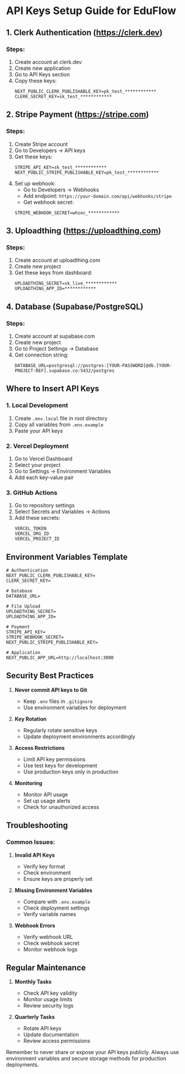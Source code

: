 # API Keys Setup Guide for EduFlow

## 1. Clerk Authentication (https://clerk.dev)
### Steps:
1. Create account at clerk.dev
2. Create new application
3. Go to API Keys section
4. Copy these keys:
   ```
   NEXT_PUBLIC_CLERK_PUBLISHABLE_KEY=pk_test_************
   CLERK_SECRET_KEY=sk_test_************
   ```

## 2. Stripe Payment (https://stripe.com)
### Steps:
1. Create Stripe account
2. Go to Developers → API keys
3. Get these keys:
   ```
   STRIPE_API_KEY=sk_test_************
   NEXT_PUBLIC_STRIPE_PUBLISHABLE_KEY=pk_test_************
   ```
4. Set up webhook:
   - Go to Developers → Webhooks
   - Add endpoint: `https://your-domain.com/api/webhooks/stripe`
   - Get webhook secret:
   ```
   STRIPE_WEBHOOK_SECRET=whsec_************
   ```

## 3. Uploadthing (https://uploadthing.com)
### Steps:
1. Create account at uploadthing.com
2. Create new project
3. Get these keys from dashboard:
   ```
   UPLOADTHING_SECRET=sk_live_************
   UPLOADTHING_APP_ID=************
   ```

## 4. Database (Supabase/PostgreSQL)
### Steps:
1. Create account at supabase.com
2. Create new project
3. Go to Project Settings → Database
4. Get connection string:
   ```
   DATABASE_URL=postgresql://postgres:[YOUR-PASSWORD]@db.[YOUR-PROJECT-REF].supabase.co:5432/postgres
   ```

## Where to Insert API Keys

### 1. Local Development
1. Create `.env.local` file in root directory
2. Copy all variables from `.env.example`
3. Paste your API keys

### 2. Vercel Deployment
1. Go to Vercel Dashboard
2. Select your project
3. Go to Settings → Environment Variables
4. Add each key-value pair

### 3. GitHub Actions
1. Go to repository settings
2. Select Secrets and Variables → Actions
3. Add these secrets:
   ```
   VERCEL_TOKEN
   VERCEL_ORG_ID
   VERCEL_PROJECT_ID
   ```

## Environment Variables Template
```env
# Authentication
NEXT_PUBLIC_CLERK_PUBLISHABLE_KEY=
CLERK_SECRET_KEY=

# Database
DATABASE_URL=

# File Upload
UPLOADTHING_SECRET=
UPLOADTHING_APP_ID=

# Payment
STRIPE_API_KEY=
STRIPE_WEBHOOK_SECRET=
NEXT_PUBLIC_STRIPE_PUBLISHABLE_KEY=

# Application
NEXT_PUBLIC_APP_URL=http://localhost:3000
```

## Security Best Practices

1. **Never commit API keys to Git**
   - Keep `.env` files in `.gitignore`
   - Use environment variables for deployment

2. **Key Rotation**
   - Regularly rotate sensitive keys
   - Update deployment environments accordingly

3. **Access Restrictions**
   - Limit API key permissions
   - Use test keys for development
   - Use production keys only in production

4. **Monitoring**
   - Monitor API usage
   - Set up usage alerts
   - Check for unauthorized access

## Troubleshooting

### Common Issues:
1. **Invalid API Keys**
   - Verify key format
   - Check environment
   - Ensure keys are properly set

2. **Missing Environment Variables**
   - Compare with `.env.example`
   - Check deployment settings
   - Verify variable names

3. **Webhook Errors**
   - Verify webhook URL
   - Check webhook secret
   - Monitor webhook logs

## Regular Maintenance

1. **Monthly Tasks**
   - Check API key validity
   - Monitor usage limits
   - Review security logs

2. **Quarterly Tasks**
   - Rotate API keys
   - Update documentation
   - Review access permissions

Remember to never share or expose your API keys publicly. Always use environment variables and secure storage methods for production deployments. 